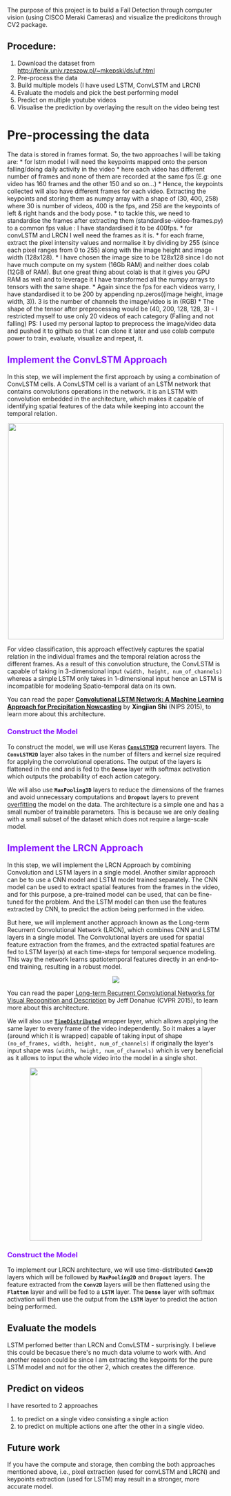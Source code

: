 The purpose of this project is to build a Fall Detection through computer vision (using CISCO Meraki Cameras) and visualize the predicitons through CV2 package.

## Procedure:
1. Download the dataset from http://fenix.univ.rzeszow.pl/~mkepski/ds/uf.html
2. Pre-process the data 
3. Build multiple models (I have used LSTM, ConvLSTM and LRCN)
4. Evaluate the models and pick the best performing model
5. Predict on multiple youtube videos 
6. Visualise the prediction by overlaying the result on the video being test

# Pre-processing the data
The data is stored in frames format. So, the two approaches I will be taking are:
    * for lstm model I will need the keypoints mapped onto the person falling/doing daily activity in the video
        * here each video has different number of frames and none of them are recorded at the same fps (E.g: one video has 160 frames and the other 150 and so on...)
        * Hence, the keypoints collected will also have different frames for each video. Extracting the keypoints and storing them as numpy array with a shape of (30, 400, 258) where 30 is number of videos, 400 is the fps, and 258 are the keypoints of left & right hands and the body pose. 
        * to tackle this, we need to standardise the frames after extracting them (standardise-video-frames.py) to a common fps value : I have standardised it to be 400fps.
    * for convLSTM and LRCN I well need the frames as it is.
        * for each frame, extract the pixel intensity values and normalise it by dividing by 255 (since each pixel ranges from 0 to 255) along with the image height and image width (128x128).
        * I have chosen the image size to be 128x128 since I do not have much compute on my system (16Gb RAM) and neither does colab (12GB of RAM). But one great thing about colab is that it gives you GPU RAM as well and to leverage it I have transformed all the numpy arrays to tensors with the same shape.
        * Again since the fps for each videos varry, I have standardised it to be 200 by appending np.zeros((image height, image width, 3)). 3 is the number of channels the image/video is in (RGB) 
        * The shape of the tensor after preprocessing would be (40, 200, 128, 128, 3) - I restricted myself to use only 20 videos of each category (Falling and not falling)
PS: I used my personal laptop to preprocess the image/video data and pushed it to github so that I can clone it later and use colab compute power to train, evaluate, visualize and repeat, it. 



## **<font style="color:rgb(134,19,348)"> Implement the ConvLSTM Approach</font>**
In this step, we will implement the first approach by using a combination of ConvLSTM cells. A ConvLSTM cell is a variant of an LSTM network that contains convolutions operations in the network. it is an LSTM with convolution embedded in the architecture, which makes it capable of identifying spatial features of the data while keeping into account the temporal relation. 

<center>
<img src="https://drive.google.com/uc?export=view&id=1KHN_JFWJoJi1xQj_bRdxy2QgevGOH1qP" width= 500px>
</center>


For video classification, this approach effectively captures the spatial relation in the individual frames and the temporal relation across the different frames. As a result of this convolution structure, the ConvLSTM is capable of taking in 3-dimensional input `(width, height, num_of_channels)` whereas a simple LSTM only takes in 1-dimensional input hence an LSTM is incompatible for modeling Spatio-temporal data on its own.

You can read the paper [**Convolutional LSTM Network: A Machine Learning Approach for Precipitation Nowcasting**](https://arxiv.org/abs/1506.04214v1) by **Xingjian Shi** (NIPS 2015), to learn more about this architecture.


### **<font style="color:rgb(134,19,348)">Construct the Model</font>**


To construct the model, we will use Keras [**`ConvLSTM2D`**](https://keras.io/api/layers/recurrent_layers/conv_lstm2d) recurrent layers. The **`ConvLSTM2D`** layer also takes in the number of filters and kernel size required for applying the convolutional operations. The output of the layers is flattened in the end and is fed to the **`Dense`** layer with softmax activation which outputs the probability of each action category. 

We will also use **`MaxPooling3D`** layers to reduce the dimensions of the frames and avoid unnecessary computations and **`Dropout`** layers to prevent [overfitting](https://en.wikipedia.org/wiki/Overfitting) the model on the data. The architecture is a simple one and has a small number of trainable parameters. This is because we are only dealing with a small subset of the dataset which does not require a large-scale model.


## **<font style="color:rgb(134,19,348)">Implement the LRCN Approach</font>**

In this step, we will implement the LRCN Approach by combining Convolution and LSTM layers in a single model. Another similar approach can be to use a CNN model and LSTM model trained separately. The CNN model can be used to extract spatial features from the frames in the video, and for this purpose, a pre-trained model can be used, that can be fine-tuned for the problem. And the LSTM model can then use the features extracted by CNN, to predict the action being performed in the video. 


But here, we will implement another approach known as the Long-term Recurrent Convolutional Network (LRCN), which combines CNN and LSTM layers in a single model. The Convolutional layers are used for spatial feature extraction from the frames, and the extracted spatial features are fed to LSTM layer(s) at each time-steps for temporal sequence modeling. This way the network learns spatiotemporal features directly in an end-to-end training, resulting in a robust model.

<center>
<img src='https://drive.google.com/uc?export=download&id=1I-q5yLsIoNh2chfzT7JYvra17FsXvdme'>
</center>


You can read the paper [Long-term Recurrent Convolutional Networks for Visual Recognition and Description](https://arxiv.org/abs/1411.4389?source=post_page---------------------------) by Jeff Donahue (CVPR 2015), to learn more about this architecture.

We will also use [**`TimeDistributed`**](https://keras.io/api/layers/recurrent_layers/time_distributed/) wrapper layer, which allows applying the same layer to every frame of the video independently. So it makes a layer (around which it is wrapped) capable of taking input of shape `(no_of_frames, width, height, num_of_channels)` if originally the layer's input shape was `(width, height, num_of_channels)` which is very beneficial as it allows to input the whole video into the model in a single shot. 

<center>
<img src='https://drive.google.com/uc?export=download&id=1CbauSm5XTY7ypHYBHH7rDSnJ5LO9CUWX' width=400>
</center>


### **<font style="color:rgb(134,19,348)">Construct the Model</font>**

To implement our LRCN architecture, we will use time-distributed **`Conv2D`** layers which will be followed by **`MaxPooling2D`** and **`Dropout`** layers. The feature extracted from the **`Conv2D`** layers will be then flattened using the  **`Flatten`** layer and will be fed to a **`LSTM`** layer. The **`Dense`** layer with softmax activation will then use the output from the **`LSTM`** layer to predict the action being performed.


## Evaluate the models
LSTM perfomed better than LRCN and ConvLSTM - surprisingly. I believe this could be becasue there's no much data volume to work with. And another reason could be since I am extracting the keypoints for the pure LSTM model and not for the other 2, which creates the difference. 

## Predict on videos
I have resorted to 2 approaches
1. to predict on a single video consisting a single action
2. to predict on multiple actions one after the other in a single video. 

## Future work
If you have the compute and storage, then combing the both approaches mentioned above, i.e., pixel extraction (used for convLSTM and LRCN) and keypoints extraction (used for LSTM) may result in a stronger, more accurate model.